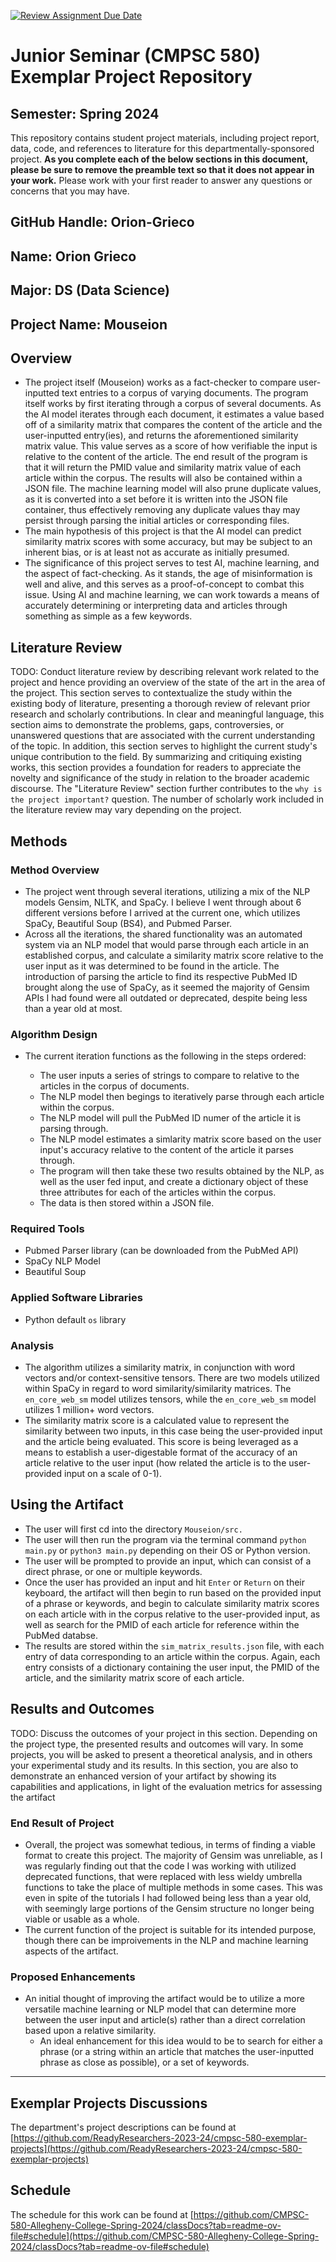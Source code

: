 [![Review Assignment Due Date](https://classroom.github.com/assets/deadline-readme-button-24ddc0f5d75046c5622901739e7c5dd533143b0c8e959d652212380cedb1ea36.svg)](https://classroom.github.com/a/Y4rZMh1t)

# Junior Seminar (CMPSC 580) Exemplar Project Repository

## Semester: Spring 2024

This repository contains student project materials, including project report, data, code, and references to literature for this departmentally-sponsored project. __As you complete each of the below sections in this document, please be sure to remove the preamble text so that it does not appear in your work.__ Please work with your first reader to answer any questions or concerns that you may have.

## GitHub Handle: Orion-Grieco

## Name: Orion Grieco

## Major: DS (Data Science)

## Project Name: Mouseion

## Overview

- The project itself (Mouseion) works as a fact-checker to compare user-inputted text entries to a corpus of varying documents. The program itself works by first iterating through a corpus of several documents. As the AI model iterates through each document, it estimates a value based off of a similarity matrix that compares the content of the article and the user-inputted entry(ies), and returns the aforementioned similarity matrix value. This value serves as a score of how verifiable the input is relative to the content of the article. The end result of the program is that it will return the PMID value and similarity matrix value of each article within the corpus. The results will also be contained within a JSON file. The machine learning model will also prune duplicate values, as it is converted into a set before it is written into the JSON file container, thus effectively removing any duplicate values thay may persist through parsing the initial articles or corresponding files.
- The main hypothesis of this project is that the AI model can predict similarity matrix scores with some accuracy, but may be subject to an inherent bias, or is at least not as accurate as initially presumed.
- The significance of this project serves to test AI, machine learning, and the aspect of fact-checking. As it stands, the age of misinformation is well and alive, and this serves as a proof-of-concept to combat this issue. Using AI and machine learning, we can work towards a means of accurately determining or interpreting data and articles through something as simple as a few keywords.

## Literature Review

TODO: Conduct literature review by describing relevant work related to the project and hence providing an overview of the state of the art in the area of the project. This section serves to contextualize the study within the existing body of literature, presenting a thorough review of relevant prior research and scholarly contributions. In clear and meaningful language, this section aims to demonstrate the problems, gaps, controversies, or unanswered questions that are associated with the current understanding of the topic. In addition, this section serves to highlight the current study's unique contribution to the field. By summarizing and critiquing existing works, this section provides a foundation for readers to appreciate the novelty and significance of the study in relation to the broader academic discourse. The "Literature Review" section further contributes to the `why is the project important?` question. The number of scholarly work included in the literature review may vary depending on the project.

## Methods

### Method Overview

* The project went through several iterations, utilizing a mix of the NLP models Gensim, NLTK, and SpaCy. I believe I went through about 6 different versions before I arrived at the current one, which utilizes SpaCy, Beautiful Soup (BS4), and Pubmed Parser.
* Across all the iterations, the shared functionality was an automated system via an NLP model that would parse through each article in an established corpus, and calculate a similarity matrix score relative to the user input as it was determined to be found in the article. The introduction of parsing the article to find its respective PubMed ID brought along the use of SpaCy, as it seemed the majority of Gensim APIs I had found were all outdated or deprecated, despite being less than a year old at most.

### Algorithm Design

* The current iteration functions as the following in the steps ordered:

  * The user inputs a series of strings to compare to relative to the articles in the corpus of documents.
  * The NLP model then begings to iteratively parse through each article within the corpus.
  * The NLP model will pull the PubMed ID numer of the article it is parsing through.
  * The NLP model estimates a simlarity matrix score based on the user input's accuracy relative to the content of the article it parses through.
  * The program will then take these two results obtained by the NLP, as well as the user fed input, and create a dictionary object of these three attributes for each of the articles within the corpus.
  * The data is then stored within a JSON file.

### Required Tools

* Pubmed Parser library (can be downloaded from the PubMed API)
* SpaCy NLP Model
* Beautiful Soup

### Applied Software Libraries

* Python default `os` library

### Analysis

* The algorithm utilizes a similarity matrix, in conjunction with word vectors and/or context-sensitive tensors. There are two models utilized within SpaCy in regard to word similarity/similarity matrices. The `en_core_web_sm` model utilizes tensors, while the `en_core_web_sm` model utilizes 1 million+ word vectors.
* The similarity matrix score is a calculated value to represent the similarity between two inputs, in this case being the user-provided input and the article being evaluated. This score is being leveraged as a means to establish a user-digestable format of the accuracy of an article relative to the user input (how related the article is to the user-provided input on a scale of 0-1).

## Using the Artifact

* The user will first cd into the directory `Mouseion/src.`
* The user will then run the program via the terminal command `python main.py` or `python3 main.py` depending on their OS or Python version.
* The user will be prompted to provide an input, which can consist of a direct phrase, or one or multiple keywords.
* Once the user has provided an input and hit `Enter` or `Return` on their keyboard, the artifact will then begin to run based on the provided input of a phrase or keywords, and begin to calculate similarity matrix scores on each article with in the corpus relative to the user-provided input, as well as search for the PMID of each article for reference within the PubMed databse.
* The results are stored within the `sim_matrix_results.json` file, with each entry of data corresponding to an article within the corpus. Again, each entry consists of a dictionary containing the user input, the PMID of the article, and the similarity matrix score of each article.

## Results and Outcomes

TODO: Discuss the outcomes of your project in this section. Depending on the project type, the presented results and outcomes will vary. In some projects, you will be asked to present a theoretical analysis, and in others your experimental study and its results. In this section, you are also to demonstrate an enhanced version of your artifact by showing its capabilities and applications, in light of the evaluation metrics for assessing the artifact

### End Result of Project

* Overall, the project was somewhat tedious, in terms of finding a viable format to create this project. The majority of Gensim was unreliable, as I was regularly finding out that the code I was working with utilized deprecated functions, that were replaced with less wieldy umbrella functions to take the place of multiple methods in some cases. This was even in spite of the tutorials I had followed being less than a year old, with seemingly large portions of the Gensim structure no longer being viable or usable as a whole.
* The current function of the project is suitable for its intended purpose, though there can be improivements in the NLP and machine learning aspects of the artifact.

### Proposed Enhancements

* An initial thought of improving the artifact would be to utilize a more versatile machine learning or NLP model that can determine more between the user input and article(s) rather than a direct correlation based upon a relative similarity.
  * An ideal enhancement for this idea would to be to search for either a phrase (or a string within an article that matches the user-inputted phrase as close as possible), or a set of keywords.

---

## Exemplar Projects Discussions

The department's project descriptions can be found at [https://github.com/ReadyResearchers-2023-24/cmpsc-580-exemplar-projects](https://github.com/ReadyResearchers-2023-24/cmpsc-580-exemplar-projects)

## Schedule

The schedule for this work can be found at [https://github.com/CMPSC-580-Allegheny-College-Spring-2024/classDocs?tab=readme-ov-file#schedule](https://github.com/CMPSC-580-Allegheny-College-Spring-2024/classDocs?tab=readme-ov-file#schedule)
